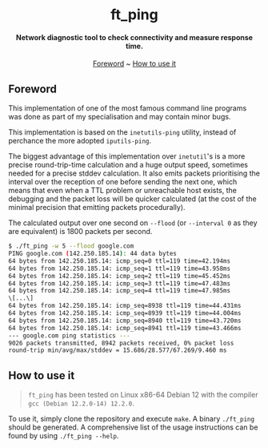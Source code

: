 <div align='center'>

# ft_ping
#### Network diagnostic tool to check connectivity and measure response time.

[Foreword](#foreword) ~
[How to use it](#how-to-use-it)

</div>

## Foreword
This implementation of one of the most famous command line programs was done as
part of my specialisation and may contain minor bugs.

This implementation is based on the `inetutils-ping` utility, instead of
perchance the more adopted `iputils-ping`.

The biggest advantage of this implementation over `inetutil`'s is a more precise
round-trip-time calculation and a huge output speed, sometimes needed for a
precise stddev calculation. It also emits packets prioritising the interval over
the reception of one before sending the next one, which means that even when
a TTL problem or unreachable host exists, the debugging and the packet loss will
be quicker calculated (at the cost of the minimal precision that emitting packets
procedurally).

The calculated output over one second on `--flood` (or `--interval 0` as they are
equivalent) is 1800 packets per second.

```bash
$ ./ft_ping -w 5 --flood google.com
PING google.com (142.250.185.14): 44 data bytes
64 bytes from 142.250.185.14: icmp_seq=0 ttl=119 time=42.194ms
64 bytes from 142.250.185.14: icmp_seq=1 ttl=119 time=43.958ms
64 bytes from 142.250.185.14: icmp_seq=2 ttl=119 time=45.452ms
64 bytes from 142.250.185.14: icmp_seq=3 ttl=119 time=47.483ms
64 bytes from 142.250.185.14: icmp_seq=4 ttl=119 time=47.985ms
\[...\]
64 bytes from 142.250.185.14: icmp_seq=8938 ttl=119 time=44.431ms
64 bytes from 142.250.185.14: icmp_seq=8939 ttl=119 time=44.004ms
64 bytes from 142.250.185.14: icmp_seq=8940 ttl=119 time=43.720ms
64 bytes from 142.250.185.14: icmp_seq=8941 ttl=119 time=43.466ms
--- google.com ping statistics ---
9026 packets transmitted, 8942 packets received, 0% packet loss
round-trip min/avg/max/stddev = 15.686/28.577/67.269/9.460 ms
```

## How to use it
> `ft_ping` has been tested on Linux x86-64 Debian 12 with the compiler `gcc (Debian 12.2.0-14) 12.2.0`.

To use it, simply clone the repository and execute `make`. A binary `./ft_ping` should be generated.
A comprehensive list of the usage instructions can be found by using `./ft_ping --help`.
